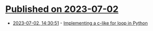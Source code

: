 # [Published on 2023-07-02](index.md)

* [2023-07-02, 14:30:51](https://lobste.rs/s/rz1pxp/implementing_c_like_for_loop_python) - [Implementing a c-like for loop in Python](https://tushar.lol/post/cursed-for/)

